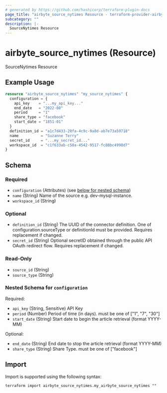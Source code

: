 ```yaml
---
# generated by https://github.com/hashicorp/terraform-plugin-docs
page_title: "airbyte_source_nytimes Resource - terraform-provider-airbyte"
subcategory: ""
description: |-
  SourceNytimes Resource
---
```


# airbyte_source_nytimes (Resource)

SourceNytimes Resource

## Example Usage

```terraform
resource "airbyte_source_nytimes" "my_source_nytimes" {
  configuration = {
    api_key    = "...my_api_key..."
    end_date   = "2022-08"
    period     = "1"
    share_type = "facebook"
    start_date = "1851-01"
  }
  definition_id = "a1c7d433-20fa-4c9c-9a8d-ab7e73a59718"
  name          = "Suzanne Terry"
  secret_id     = "...my_secret_id..."
  workspace_id  = "c1f633ab-c58a-4542-9517-fc88bc4998d7"
}
```

<!-- schema generated by tfplugindocs -->
## Schema

### Required

- `configuration` (Attributes) (see [below for nested schema](#nestedatt--configuration))
- `name` (String) Name of the source e.g. dev-mysql-instance.
- `workspace_id` (String)

### Optional

- `definition_id` (String) The UUID of the connector definition. One of configuration.sourceType or definitionId must be provided. Requires replacement if changed.
- `secret_id` (String) Optional secretID obtained through the public API OAuth redirect flow. Requires replacement if changed.

### Read-Only

- `source_id` (String)
- `source_type` (String)

<a id="nestedatt--configuration"></a>
### Nested Schema for `configuration`

Required:

- `api_key` (String, Sensitive) API Key
- `period` (Number) Period of time (in days). must be one of ["1", "7", "30"]
- `start_date` (String) Start date to begin the article retrieval (format YYYY-MM)

Optional:

- `end_date` (String) End date to stop the article retrieval (format YYYY-MM)
- `share_type` (String) Share Type. must be one of ["facebook"]

## Import

Import is supported using the following syntax:

```shell
terraform import airbyte_source_nytimes.my_airbyte_source_nytimes ""
```
